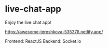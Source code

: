# live-chat-app

Enjoy the live chat app!

https://awesome-tereshkova-535378.netlify.app/

Frontend: ReactJS
Backend: Socket.io
